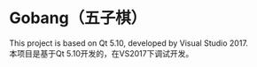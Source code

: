 # Gobang（五子棋）
This project is based on Qt 5.10, developed by Visual Studio 2017.<br>
本项目是基于Qt 5.10开发的，在VS2017下调试开发。
